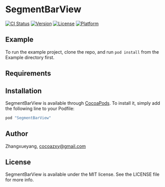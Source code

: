 # SegmentBarView

[![CI Status](http://img.shields.io/travis/Zhangxueyang/SegmentBarView.svg?style=flat)](https://travis-ci.org/Zhangxueyang/SegmentBarView)
[![Version](https://img.shields.io/cocoapods/v/SegmentBarView.svg?style=flat)](http://cocoapods.org/pods/SegmentBarView)
[![License](https://img.shields.io/cocoapods/l/SegmentBarView.svg?style=flat)](http://cocoapods.org/pods/SegmentBarView)
[![Platform](https://img.shields.io/cocoapods/p/SegmentBarView.svg?style=flat)](http://cocoapods.org/pods/SegmentBarView)

## Example

To run the example project, clone the repo, and run `pod install` from the Example directory first.

## Requirements

## Installation

SegmentBarView is available through [CocoaPods](http://cocoapods.org). To install
it, simply add the following line to your Podfile:

```ruby
pod "SegmentBarView"
```

## Author

Zhangxueyang, cocoazxy@gmail.com

## License

SegmentBarView is available under the MIT license. See the LICENSE file for more info.
